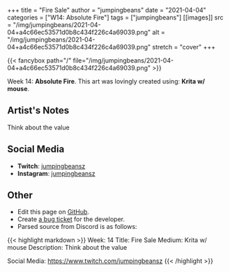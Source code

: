 +++
title =       "Fire Sale"
author =      "jumpingbeans"
date =        "2021-04-04"
categories =  ["W14: Absolute Fire"]
tags =        ["jumpingbeans"]
[[images]]
                      src = "/img/jumpingbeans/2021-04-04+a4c66ec53571d0b8c434f226c4a69039.png"
                      alt = "/img/jumpingbeans/2021-04-04+a4c66ec53571d0b8c434f226c4a69039.png"
                      stretch = "cover"
+++


{{< fancybox path="/" file="/img/jumpingbeans/2021-04-04+a4c66ec53571d0b8c434f226c4a69039.png" >}}


Week 14: **Absolute Fire**. This art was lovingly created using: **Krita w/ mouse**.

## Artist's Notes

Think about the value

## Social Media

- **Twitch**: [jumpingbeansz]()
- **Instagram**: [jumpingbeansz]()


## Other

- Edit this page on [GitHub](https://github.com/teaminkling/web-refresh/edit/main/blog/content/blog/jumpingbeans-week-14-e259.md).
- Create [a bug ticket](https://github.com/teaminkling/web-refresh/issues/new?assignees=&labels=bug&template=problem-report.md&title=) for the developer.
- Parsed source from Discord is as follows:

{{< highlight markdown >}}
Week: 14
Title:  Fire Sale 
Medium: Krita w/ mouse
Description: Think about the value

Social Media: https://www.twitch.com/jumpingbeansz
{{< /highlight >}}